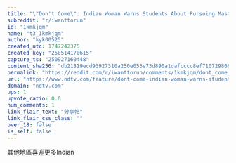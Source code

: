```yaml
---
title: "\"Don't Come\": Indian Woman Warns Students About Pursuing Master's In UK"
subreddit: "r/iwanttorun"
id: "1kmkjqm"
name: "t3_1kmkjqm"
author: "kyk00525"
created_utc: 1747242375
created_key: "250514170615"
capture_ts: "250927160448"
content_sha256: "db21819ecd93927310a250e053e73d890a1dafcccc8ef7107298666165e9d14b"
permalink: "https://reddit.com/r/iwanttorun/comments/1kmkjqm/dont_come_indian_woman_warns_students_about/"
url: "https://www.ndtv.com/feature/dont-come-indian-woman-warns-students-about-pursuing-masters-in-uk-8401894"
domain: "ndtv.com"
ups: 1
upvote_ratio: 0.6
num_comments: 1
link_flair_text: "分享帖"
link_flair_css_class: ""
over_18: false
is_self: false
---
```


其他地區喜迎更多Indian
